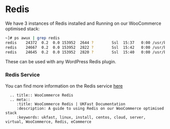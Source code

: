 # Redis

We have 3 instances of Redis installed and Running on our WooCommerce optimised stack:

```bash
~]# ps awux | grep redis
redis    24372  0.2  0.0 153952  2644 ?        Ssl  15:37   0:00 /usr/bin/redis-server 127.0.0.1:6381
redis    24667  0.2  0.0 153952  2822 ?        Ssl  15:42   0:00 /usr/bin/redis-server 127.0.0.1:6380
redis    24645  0.2  0.0 153952  2820 ?        Ssl  15:40   0:00 /usr/bin/redis-server 127.0.0.1:6379
```

These can be used with any WordPress Redis plugin.

### Redis Service
You can find more information on the Redis service [here](/operatingsystems/linux/redis/redis.html)

```eval_rst
  .. title:: WooCommerce Redis
  .. meta::
     :title: WooCommerce Redis | UKFast Documentation
     :description: A guide to using Redis on our WooCommerce optimised stack
     :keywords: ukfast, linux, install, centos, cloud, server, virtual, WooCommerce, Redis, eCommerce

